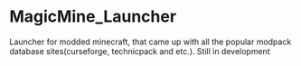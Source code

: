 # MagicMine_Launcher
Launcher for modded minecraft, that came up with all the popular modpack database sites(curseforge, technicpack and etc.).
Still in development
